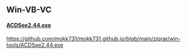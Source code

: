 ## Win-VB-VC


#### [ACDSee2.44.exe](https://mokk731.github.io/ziprar/win-tools/ACDSee2.44.exe)




https://github.com/mokk731/mokk731.github.io/blob/main/ziprar/win-tools/ACDSee2.44.exe
